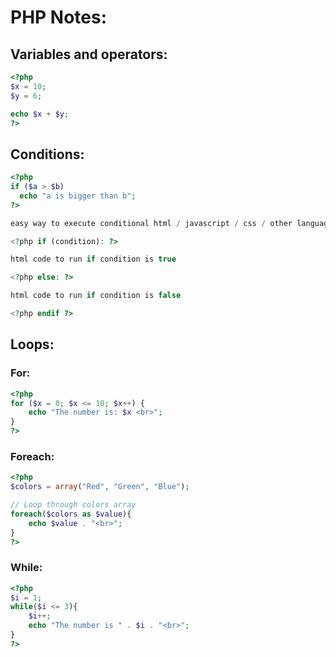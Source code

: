 # PHP Notes:

## Variables and operators:
  ```php
  <?php
  $x = 10;  
  $y = 6;

  echo $x + $y;
  ?> 
  ```
## Conditions:
  ```php
  <?php
  if ($a > $b)
    echo "a is bigger than b";
  ?>
  ```
  
  ```php
  easy way to execute conditional html / javascript / css / other language code with php if else:

  <?php if (condition): ?>

  html code to run if condition is true

  <?php else: ?>

  html code to run if condition is false

  <?php endif ?>
  ```
## Loops:
### For: 
  ```php
  <?php 
  for ($x = 0; $x <= 10; $x++) {
      echo "The number is: $x <br>";
  } 
  ?>
  ```  
 
### Foreach:
  ```php
  <?php
  $colors = array("Red", "Green", "Blue");

  // Loop through colors array
  foreach($colors as $value){
      echo $value . "<br>";
  }
  ?>
  ```
  
### While:
  ```php
  <?php
  $i = 1;
  while($i <= 3){
      $i++;
      echo "The number is " . $i . "<br>";
  }
  ?>
  ```
